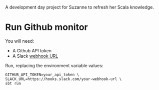 A development day project for Suzanne to refresh her Scala knowledge.

# Run Github monitor

You will need:

- A Github API token
- A Slack [webhook URL][webhook]

[webhook]: https://api.slack.com/incoming-webhooks

Run, replacing the environment variable values:

```
GITHUB_API_TOKEN=your_api_token \
SLACK_URL=https://hooks.slack.com/your-webhook-url \
sbt run
```
